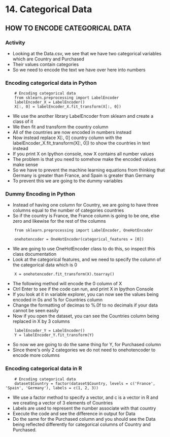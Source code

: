 # 14. Categorical Data

## HOW TO ENCODE CATEGORICAL DATA

### Activity
* Looking at the Data.csv, we see that we have two categorical variables which are Country and Purchased
* Their values contain categories
* So we need to encode the text we have over here into numbers

### Encoding categorical data in Python
```
	# Encoding categorical data
	from sklearn.preprocessing import LabelEncoder
	labelEncoder_X = LabelEncoder()
	X[:, 0] = labelEncoder_X.fit_transform(X[:, 0])
```
* We use the another library LabelEncoder from sklearn and create a class of it
* We then fit and transform the country column
* All of the countries are now encoded in numbers instead
* Now instead replace X[:, 0] country column with the labelEncoder_X.fit_transform(X[:, 0]) to show the countries in text instead
* If you print X on Ipython console, now X contains all number values
* The problem is that you need to somehow make the encoded values make sense
* So we have to prevent the machine learning equations from thinking that Germany is greater than France, and Spain is greater than Germany
* To prevent this we are going to the dummy variables

### Dummy Encoding in Python
* Instead of having one column for Country, we are going to have three columns equal to the number of categories countries
* So if the country is France, the France column is going to be one, else zero and likewise for the rest of the columns

```
	from sklearn.preprocessing import LabelEncoder, OneHotEncoder

	onehotencoder = OneHotEncoder(categorical_features = [0])
```
* We are going to use OneHotEncoder class to do this, so inspect this class documentation
* Look at the categorical features, and we need to specify the column of the categorical data which is 0

```
	X = onehotencoder.fit_transform(X).toarray()
```			
* The following method will encode the 0 column of X
* Ctrl Enter to see if the code can run, and print X in Ipython Console
* If you look at it in variable explorer, you can now see the values being encoded in 0s and 1s for Countries column
* Change the formatting of decimas to %.0f to no decimals if your data cannot be seen easily
* Now if you open the dataset, you can see the Countries column being replaced in X by 3 columns

```
	labelEncoder_Y = LabelEncoder()
	Y = labelEncoder_Y.fit_transform(Y)
```
* So now we are going to do the same thing for Y, for Purchased column
* Since there's only 2 categories we do not need to onehotencoder to encode more columns

### Encoding categorical data in R
```
	# Encoding categorical data
	dataset$Country = factor(dataset$Country, levels = c('France', 'Spain', 'Germany'), labels = c(1, 2, 3))
```
* We use a factor method to specify a vector, and c is a vector in R and we creating a vector of 3 elements of Countries
* Labels are used to represent the number associate with that country
* Execute the code and see the difference in output for Data
* Do the same for the Purchased column and you should see the Data being reflected differently for categorical columns of Country and Purchased.
